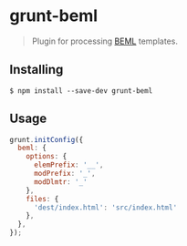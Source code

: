 # grunt-beml

> Plugin for processing [BEML](https://github.com/zenwalker/node-beml) templates.

## Installing

```shell
$ npm install --save-dev grunt-beml
```

## Usage

```js
grunt.initConfig({
  beml: {
    options: {
      elemPrefix: '__',
      modPrefix: '_',
      modDlmtr: '_'
    },
    files: {
      'dest/index.html': 'src/index.html'
    },
  },
});
```
